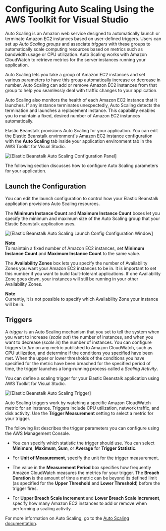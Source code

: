 # Configuring Auto Scaling Using the AWS Toolkit for Visual Studio<a name="create_deploy_NET.managing.as"></a>

Auto Scaling is an Amazon web service designed to automatically launch or terminate Amazon EC2 instances based on user\-defined triggers\. Users can set up *Auto Scaling groups* and associate *triggers* with these groups to automatically scale computing resources based on metrics such as bandwidth usage or CPU utilization\. Auto Scaling works with Amazon CloudWatch to retrieve metrics for the server instances running your application\.

 Auto Scaling lets you take a group of Amazon EC2 instances and set various parameters to have this group automatically increase or decrease in number\. Auto Scaling can add or remove Amazon EC2 instances from that group to help you seamlessly deal with traffic changes to your application\. 

 Auto Scaling also monitors the health of each Amazon EC2 instance that it launches\. If any instance terminates unexpectedly, Auto Scaling detects the termination and launches a replacement instance\. This capability enables you to maintain a fixed, desired number of Amazon EC2 instances automatically\. 

Elastic Beanstalk provisions Auto Scaling for your application\. You can edit the Elastic Beanstalk environment's Amazon EC2 instance configuration with the **Auto Scaling** tab inside your application environment tab in the AWS Toolkit for Visual Studio\.

![\[Elastic Beanstalk Auto Scaling Configuration Panel\]](http://docs.aws.amazon.com/elasticbeanstalk/latest/dg/images/aeb-vs-autoscaling.png)

The following section discusses how to configure Auto Scaling parameters for your application\. 

## Launch the Configuration<a name="create_deploy_NET.managing.as.launchconfig"></a>

You can edit the launch configuration to control how your Elastic Beanstalk application provisions Auto Scaling resources\.

The **Minimum Instance Count** and **Maximum Instance Count** boxes let you specify the minimum and maximum size of the Auto Scaling group that your Elastic Beanstalk application uses\.

![\[Elastic Beanstalk Auto Scaling Launch Config Configuration Window\]](http://docs.aws.amazon.com/elasticbeanstalk/latest/dg/images/aeb-vs-autoscaling-launchconfig.png)

**Note**  
To maintain a fixed number of Amazon EC2 instances, set **Minimum Instance Count** and **Maximum Instance Count** to the same value\.

The **Availability Zones** box lets you specify the number of Availability Zones you want your Amazon EC2 instances to be in\. It is important to set this number if you want to build fault\-tolerant applications\. If one Availability Zone goes down, your instances will still be running in your other Availability Zones\. 

**Note**  
Currently, it is not possible to specify which Availability Zone your instance will be in\. 

## Triggers<a name="create_deploy_NET.managing.as.trigger"></a>

A *trigger* is an Auto Scaling mechanism that you set to tell the system when you want to increase \(*scale out*\) the number of instances, and when you want to decrease \(*scale in*\) the number of instances\. You can configure triggers to *fire* on any metric published to Amazon CloudWatch, such as CPU utilization, and determine if the conditions you specified have been met\. When the upper or lower thresholds of the conditions you have specified for the metric have been breached for the specified period of time, the trigger launches a long\-running process called a *Scaling Activity*\.

You can define a scaling trigger for your Elastic Beanstalk application using AWS Toolkit for Visual Studio\.

![\[Elastic Beanstalk Auto Scaling Trigger\]](http://docs.aws.amazon.com/elasticbeanstalk/latest/dg/images/aeb-vs-autoscaling-triggers.png)

Auto Scaling triggers work by watching a specific Amazon CloudWatch metric for an instance\. Triggers include CPU utilization, network traffic, and disk activity\. Use the **Trigger Measurement** setting to select a metric for your trigger\.

The following list describes the trigger parameters you can configure using the AWS Management Console\.

+ You can specify which statistic the trigger should use\. You can select **Minimum**, **Maximum**, **Sum**, or **Average** for **Trigger Statistic**\.

+ For **Unit of Measurement**, specify the unit for the trigger measurement\.

+ The value in the **Measurement Period** box specifies how frequently Amazon CloudWatch measures the metrics for your trigger\. The **Breach Duration** is the amount of time a metric can be beyond its defined limit \(as specified for the **Upper Threshold** and **Lower Threshold**\) before the trigger fires\.

+ For **Upper Breach Scale Increment** and **Lower Breach Scale Increment**, specify how many Amazon EC2 instances to add or remove when performing a scaling activity\. 

For more information on Auto Scaling, go to the [Auto Scaling documentation](http://aws.amazon.com/documentation/autoscaling/)\.